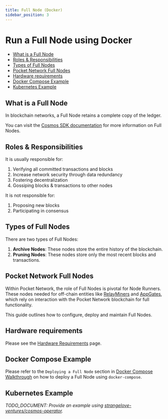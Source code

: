 ```yaml
---
title: Full Node (Docker)
sidebar_position: 3
---
```


# Run a Full Node using Docker <!-- omit in toc -->

- [What is a Full Node](#what-is-a-full-node)
- [Roles \& Responsibilities](#roles--responsibilities)
- [Types of Full Nodes](#types-of-full-nodes)
- [Pocket Network Full Nodes](#pocket-network-full-nodes)
- [Hardware requirements](#hardware-requirements)
- [Docker Compose Example](#docker-compose-example)
- [Kubernetes Example](#kubernetes-example)

## What is a Full Node

In blockchain networks, a Full Node retains a complete copy of the ledger.

You can visit the [Cosmos SDK documentation](https://docs.cosmos.network/main/user/run-node/run-node)
for more information on Full Nodes.

## Roles & Responsibilities

It is usually responsible for:

1. Verifying all committed transactions and blocks
2. Increase network security through data redundancy
3. Fostering decentralization
4. Gossiping blocks & transactions to other nodes

It is not responsible for:

1. Proposing new blocks
2. Participating in consensus

## Types of Full Nodes

There are two types of Full Nodes:

1. **Archive Nodes**: These nodes store the entire history of the blockchain.
2. **Pruning Nodes**: These nodes store only the most recent blocks and transactions.

## Pocket Network Full Nodes

Within Pocket Network, the role of Full Nodes is pivotal for Node Runners. These
nodes needed for off-chain entities like [RelayMiners](./relay_miner.md) and
[AppGates](./appgate_server.md), which rely on interaction with the Pocket Network
blockchain for full functionality.

This guide outlines how to configure, deploy and maintain Full Nodes.

## Hardware requirements

Please see the [Hardware Requirements](./hardware_requirements.md#validator--full-node) page.

## Docker Compose Example

Please refer to the `Deploying a Full Node` section in [Docker Compose Walkthrough](../quickstart/docker_compose_walkthrough.md)
on how to deploy a Full Node using `docker-compose`.

## Kubernetes Example

_TODO_DOCUMENT: Provide an example using [strangelove-ventures/cosmos-operator](https://github.com/strangelove-ventures/cosmos-operator)._

